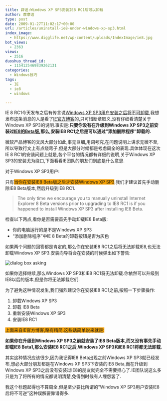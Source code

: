 ```yaml
---
title: 辟谣:Windows XP SP3安装IE8 RC1后可以卸载
author: 摩摩诘
type: post
date: 2009-01-27T11:02:17+00:00
url: /articles/uninstall-ie8-under-windows-xp-sp3.html
index_image:
  - https://www.digglife.net/wp-content/uploads/IndexImage/ie8.jpg
bot_views:
  - 2363
views:
  - 2516
duoshuo_thread_id:
  - 1154125469839262131
categories:
  - Windows技巧
tags:
  - IE
  - ie8
  - windows

---
```

IE 8 RC1今天发布之后有传言说<a rel="nofollow" href="http://cnbeta.com/articles/75733.htm" target="_blank">Windows XP SP3用户安装之后将不可卸载</a>,我想发布这条消息的人是看了<a title="IE官方博客" href="http://blogs.msdn.com/ie/" target="_blank">IE官方博客</a>的,只可惜断章取义,没有仔细看清楚关于Windows XP SP3的说明.事实是:**只要你没有在升级到Windows XP SP3之前安装过[IE8的Beta版][1],那么,安装IE8 RC1之后是可以通过&#8221;添加删除程序&#8221;卸载的.**

微软产品博客的文风大部分如此,事无巨细,用词考究,在问题说明上讲求无微不至,所以导致行文上有点绕弯子,但是大部分时候都是考虑周全的表现.具体体现在这次IE 8 RC1的安装问题上就是,各个平台的情况都有详细的说明,关于Windows XP SP3的安装尤为绕口,下面看看IE团队的朋友们到底是什么意思.

<!--more-->

对于Windows XP SP3用户:

只有<span style="background-color:#f5a000;">当你在安装IE8 Beta版之后才安装Windows XP SP3</span>,我们才建议首先手动删除IE8 Beta版本,然后升级到IE8 RC1.

> The only time we encourage you to manually uninstall Internet Explorer 8 Beta versions prior to upgrading to IE8 RC1 is if you happened to install Windows XP SP3 after installing IE8 Beta.

检查以下两点,看你是否需要首先手动卸载IE8 Beta版:

  * 你的电脑运行的是不是Windows XP SP3
  * &#8220;添加删除程序&#8221;中IE 8 Beta的卸载按钮是否为灰色

如果两个问题的回答都是肯定的,那么你在安装IE8 RC1之后将无法卸载IE8,也无法卸载Windows XP SP3.安装向导将会在安装的时候弹出如下警告:

![dialog box asking ][2]

如果你选择继续,那么Windows XP SP3和IE8 RC1将无法卸载.你依然可以升级到IE8以后的版本,但是你将无法卸载它们.

为了避免这种情况发生,我们强烈建议你在安装IE8 RC1之前,按照一下步骤操作:

  1. 卸载Windows XP SP3
  2. 卸载 IE8 Beta
  3. 重新安装Windows XP SP3
  4. 安装IE8 RC1

<span style="background-color:#f5a000;">上面来自IE官方博客,略有精简.这些话简单说来就是:</span>

**如果你在升级到Windows XP SP3之前就安装了IE8 Beta版本,而又没有事先手动卸载IE8 Beta1,那么安装IE8 RC1之后,Windows XP SP3和IE8 RC1将都无法卸载.**

其实这种情况应该很少,因为我记得IE8 Beta出现之前Windows XP SP3就已经发布,想必大部分朋友都是在Windows XP SP3下安装的IE8 Beta,而在升级到Windows XP SP3之后没有安装过IE8的朋友就完全不需要担心了.IE团队说这么多只是为了将所有的情况都说明清楚,免得到时候有人埋怨罢了.

我这个标题起得也不算周全,但是至少要比所谓的&#8221;Windows XP SP3用户安装IE8后将不可逆&#8221;这种误解要靠谱得多.

 [1]: https://www.digglife.net/articles/ie8-new-features-download.html "IE 8 Beta 1简体中文版下载和新功能介绍| DiggLife"
 [2]: https://www.digglife.net/qiniu/2892/image/f76514b5b537bae6c126c4f43ae7354f.jpg
